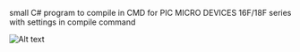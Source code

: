 small C# program to compile in CMD for PIC MICRO DEVICES 16F/18F series with settings in compile command


<img src="/JPG_LITTLE_FS_UPLOADER/pico2coretransferdata_boardsss.jpg" alt="Alt text" title="Optional title">
